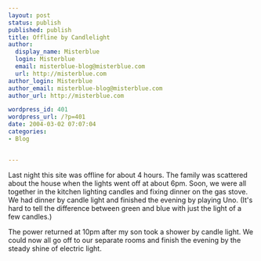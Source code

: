 ```yaml
---
layout: post
status: publish
published: publish
title: Offline by Candlelight
author:
  display_name: Misterblue
  login: Misterblue
  email: misterblue-blog@misterblue.com
  url: http://misterblue.com
author_login: Misterblue
author_email: misterblue-blog@misterblue.com
author_url: http://misterblue.com

wordpress_id: 401
wordpress_url: /?p=401
date: 2004-03-02 07:07:04
categories:
- Blog


---
```

<p>
Last night this site was offline for about 4 hours.
The family was scattered about the house  when the lights
went off at about 6pm.
Soon, we were all together in the kitchen lighting candles and fixing
dinner on the gas stove.
We had dinner by candle light and finished the evening by
playing Uno.  (It's hard to tell  the difference between green and
blue with just the light of a few candles.)
</p>
<p>
The power returned at 10pm after my son took a shower by candle light.
We could now all go off to our separate rooms and finish the
evening by the steady shine of electric light.
</p>
